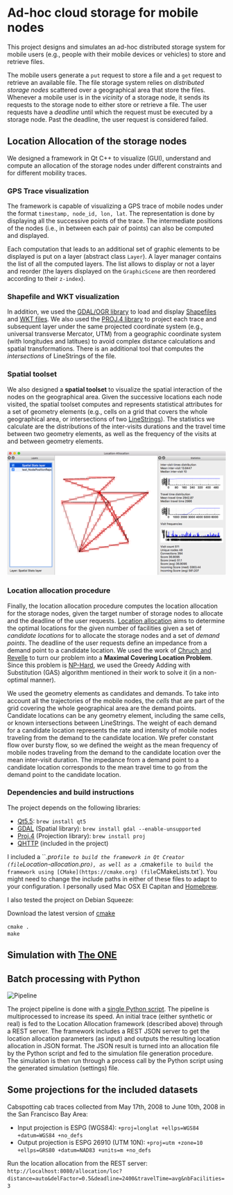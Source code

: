 # Ad-hoc cloud storage for mobile nodes

This project designs and simulates an ad-hoc distributed storage system for mobile users (e.g., people with their mobile devices or vehicles) to store and retrieve files.

The mobile users generate a `put` request to store a file and a `get` request to retrieve an available file. The file storage system relies on *distributed storage nodes* scattered over a geographical area that store the files. Whenever a mobile user is in the *vicinity* of a storage node, it sends its requests to the storage node to either store or retrieve a file. The user requests have a *deadline* until which the request must be executed by a storage node. Past the deadline, the user request is considered failed.

## Location Allocation of the storage nodes

We designed a framework in Qt C++ to visualize (GUI), understand and compute an allocation of the storage nodes under different constraints and for different mobility traces.

### GPS Trace visualization

The framework is capable of visualizing a GPS trace of mobile nodes under the format `timestamp, node_id, lon, lat`. The representation is done by displaying all the successive points of the trace. The intermediate positions of the nodes (i.e., in between each pair of points) can also be computed and displayed.

Each computation that leads to an additional set of graphic elements to be displayed is put on a layer (abstract class `Layer`). A layer manager contains the list of all the computed layers. The list allows to display or not a layer and reorder (the layers displayed on the `GraphicScene` are then reordered according to their `z-index`).

### Shapefile and WKT visualization

In addition, we used the [GDAL/OGR library](http://www.gdal.org/ogr_apitut.html) to load and display [Shapefiles](https://en.wikipedia.org/wiki/Shapefile) and [WKT files](https://en.wikipedia.org/wiki/Well-known_text). We also used the [PROJ.4 library](https://en.wikipedia.org/wiki/PROJ.4) to project each trace and subsequent layer under the same projected coordinate system (e.g., universal transverse Mercator, UTM) from a geographic coordinate system (with longitudes and latitues) to avoid complex distance calculations and spatial transformations. There is an additional tool that computes the *intersections* of LineStrings of the file.

### Spatial toolset

We also designed a **spatial toolset** to visualize the spatial interaction of the nodes on the geographical area. Given the successive locations each node visited, the spatial toolset computes and represents statistical attributes for a set of geometry elements (e.g., cells on a grid that covers the whole geographical area, or intersections of two [LineStrings](https://msdn.microsoft.com/en-us/library/bb895372.aspx)). The statistics we calculate are the distributions of the inter-visits durations and the travel time between two geometry elements, as well as the frequency of the visits at and between geometry elements.

![Spatial toolset preview](img/spatial-toolset.png)

### Location allocation procedure

Finally, the location allocation procedure computes the location allocation for the storage nodes, given the target number of storage nodes to allocate and the deadline of the user requests. [Location allocation](https://en.wikipedia.org/wiki/Location-allocation) aims to determine the optimal locations for the given number of facilities given a set of *candidate locations* for to allocate the storage nodes and a set of *demand points*. The deadline of the user requests define an impedance from a demand point to a candidate location. We used the work of [Chruch and Revelle](references/MCLP.pdf) to turn our problem into a **Maximal Covering Location Problem**. Since this problem is [NP-Hard](references/MCLP-NP-hard.pdf), we used the Greedy Adding with Substitution (GAS) algorithm mentioned in their work to solve it (in a non-optimal manner).

We used the geometry elements as candidates and demands. To take into account all the trajectories of the mobile nodes, the *cells* that are part of the grid covering the whole geographical area are the demand points. Candidate locations can be any geometry element, including the same cells, or known intersections between LineStrings. The weight of each demand for a candidate location represents the rate and intensity of mobile nodes traveling from the demand to the candidate location. We prefer constant flow over bursty flow, so we defined the weight as the mean frequency of mobile nodes traveling from the demand to the candidate location over the mean inter-visit duration. The impedance from a demand point to a candidate location corresponds to the mean travel time to go from the demand point to the candidate location.

### Dependencies and build instructions

The project depends on the following libraries:

 - [Qt5.5](http://www.qt.io/qt5-5/): `brew install qt5`
 - [GDAL](http://www.gdal.org) (Spatial library): `brew install gdal --enable-unsupported`
 - [Proj.4](https://github.com/OSGeo/proj.4) (Projection library): `brew install proj`
 - [QHTTP](https://github.com/azadkuh/qhttp) (included in the project)

I included a ``*.pro` file to build the framework in Qt Creator (file `Location-allocation.pro`), as well as a `*.cmake` file to build the framework using [CMake](https://cmake.org) (file `CMakeLists.txt`). You might need to change the include paths in either of these files to adapt to your configuration. I personally used Mac OSX El Capitan and [Homebrew](http://brew.sh).

I also tested the project on Debian Squeeze:

Download the latest version of [cmake](https://cmake.org/download/)
```
cmake .
make
```

## Simulation with [The ONE](http://akeranen.github.io/the-one/)

## Batch processing with Python

![Pipeline](https://docs.google.com/drawings/d/1_q_WWJcKD8aF9Pf2z6-T0sy_SF4RlOV5jdMZ3Tb-rzc/pub?w=960&h=224)

The project pipeline is done with a [single Python script](src/master/scripts/projectPipeline.py).
The pipeline is multiprocessed to increase its speed. An initial trace (either synthetic or real) is fed to the Location Allocation framework (described above) through a REST server. The framework includes a REST JSON server to get the location allocation parameters (as input) and outputs the resulting location allocation in JSON format. The JSON result is turned into an allocation file by the Python script and fed to the simulation file generation procedure. The simulation is then run through a process call by the Python script using the generated simulation (settings) file.

## Some projections for the included datasets

Cabspotting cab traces collected from May 17th, 2008 to June 10th, 2008 in the San Francisco Bay Area: 

- Input projection is ESPG (WGS84): `+proj=longlat +ellps=WGS84 +datum=WGS84 +no_defs`
- Output projection is ESPG 26910 (UTM 10N): `+proj=utm +zone=10 +ellps=GRS80 +datum=NAD83 +units=m +no_defs`

Run the location allocation from the REST server: `http://localhost:8080/allocation/loc?distance=auto&delFactor=0.5&deadline=2400&travelTime=avg&nbFacilities=3`